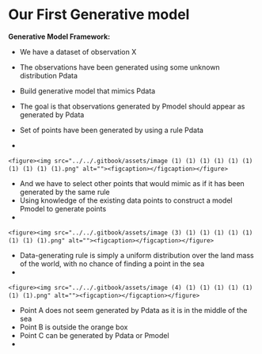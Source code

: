 # Our First Generative model

**Generative Model Framework:**

* We have a dataset of observation X
* The observations have been generated using some unknown distribution Pdata
* Build generative model that mimics Pdata
* The goal is that observations generated by Pmodel should appear as generated by Pdata



* Set of points have been generated by using a rule Pdata
*

    <figure><img src="../../.gitbook/assets/image (1) (1) (1) (1) (1) (1) (1) (1) (1) (1).png" alt=""><figcaption></figcaption></figure>
* And we have to select other points that would mimic as if it has been generated by the same rule
* Using knowledge of the existing data points to construct a model Pmodel to generate points
*

    <figure><img src="../../.gitbook/assets/image (3) (1) (1) (1) (1) (1) (1) (1) (1).png" alt=""><figcaption></figcaption></figure>
* Data-generating rule is simply a uniform distribution over the land mass of the world, with no chance of finding a point in the sea&#x20;
*

    <figure><img src="../../.gitbook/assets/image (4) (1) (1) (1) (1) (1) (1) (1).png" alt=""><figcaption></figcaption></figure>
* Point A does not seem generated by Pdata as it is in the middle of the sea
* Point B is outside the orange box
* Point C can be generated by Pdata or Pmodel
*
